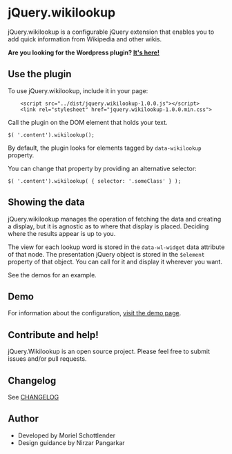 # jQuery.wikilookup
jQuery.wikilookup is a configurable jQuery extension that enables you to add quick information from Wikipedia and other wikis.

**Are you looking for the Wordpress plugin? [It's here!](https://github.com/mooeypoo/wikilookup-wordpress)**

## Use the plugin
To use jQuery.wikilookup, include it in your page:
```
	<script src="../dist/jquery.wikilookup-1.0.0.js"></script>
	<link rel="stylesheet" href="jquery.wikilookup-1.0.0.min.css">
```
Call the plugin on the DOM element that holds your text.

```$( '.content').wikilookup();```

By default, the plugin looks for elements tagged by `data-wikilookup` property.

You can change that property by providing an alternative selector:

```$( '.content').wikilookup( { selector: '.someClass' } );```

## Showing the data

jQuery.wikilookup manages the operation of fetching the data and creating a display, but it is agnostic as to where that display is placed. Deciding where the results appear is up to you.

The view for each lookup word is stored in the `data-wl-widget` data attribute of that node. The presentation jQuery object is stored in the `$element` property of that object. You can call for it and display it wherever you want.

See the demos for an example.

## Demo
For information about the configuration, [visit the demo page](https://mooeypoo.github.io/jquery.wikilookup/).

## Contribute and help!
jQuery.Wikilookup is an open source project. Please feel free to submit issues and/or pull requests.

## Changelog
See [CHANGELOG](CHANGELOG.md)

## Author
- Developed by Moriel Schottlender
- Design guidance by Nirzar Pangarkar
